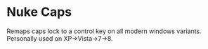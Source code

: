 Nuke Caps
===
Remaps caps lock to a  control key on all modern windows variants. Personally
used on XP->Vista->7->8.
